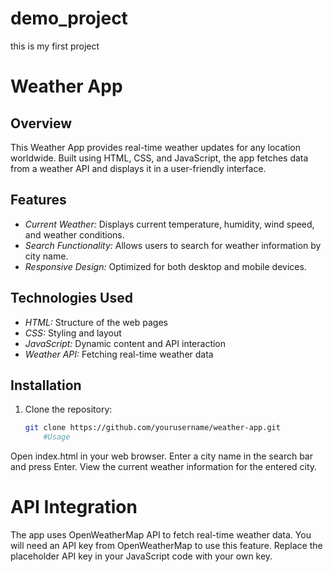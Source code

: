 # demo_project
this is my first project
# Weather App

## Overview
This Weather App provides real-time weather updates for any location worldwide. Built using HTML, CSS, and JavaScript, the app fetches data from a weather API and displays it in a user-friendly interface.

## Features
- *Current Weather:* Displays current temperature, humidity, wind speed, and weather conditions.
- *Search Functionality:* Allows users to search for weather information by city name.
- *Responsive Design:* Optimized for both desktop and mobile devices.

## Technologies Used
- *HTML:* Structure of the web pages
- *CSS:* Styling and layout
- *JavaScript:* Dynamic content and API interaction
- *Weather API:* Fetching real-time weather data

## Installation
1. Clone the repository:
   ```bash
   git clone https://github.com/yourusername/weather-app.git                                                                                                                           
       #Usage
   
Open index.html in your web browser.
Enter a city name in the search bar and press Enter.
View the current weather information for the entered city.

# API Integration
The app uses OpenWeatherMap API to fetch real-time weather data. You will need an API key from OpenWeatherMap to use this feature. Replace the placeholder API key in your JavaScript code with your own key.

